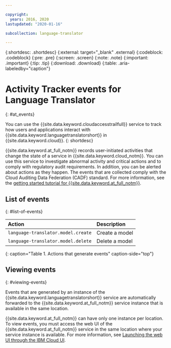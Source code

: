 ```yaml
---

copyright:
  years: 2016, 2020
lastupdated: "2020-01-16"

subcollection: language-translator

---
```


{:shortdesc: .shortdesc}
{:external: target="_blank" .external}
{:codeblock: .codeblock}
{:pre: .pre}
{:screen: .screen}
{:note: .note}
{:important: .important}
{:tip: .tip}
{:download: .download}
{:table: .aria-labeledby="caption"}

# Activity Tracker events for Language Translator
{: #at_events}

You can use the {{site.data.keyword.cloudaccesstrailfull}} service to track how users and applications interact with {{site.data.keyword.languagetranslatorshort}} in {{site.data.keyword.cloud}}. 
{: shortdesc}

{{site.data.keyword.at_full_notm}} records user-initiated activities that change the state of a service in {{site.data.keyword.cloud_notm}}. You can use this service to investigate abnormal activity and critical actions and to comply with regulatory audit requirements. In addition, you can be alerted about actions as they happen. The events that are collected comply with the Cloud Auditing Data Federation (CADF) standard. For more information, see the [getting started tutorial for {{site.data.keyword.at_full_notm}}](/docs/services/Activity-Tracker-with-LogDNA?topic=logdnaat-getting-started#getting-started).

## List of events
{: #list-of-events}

| Action | Description | 
|:-----------------|:-----------------|
| `language-translator.model.create` | Create a model |
| `language-translator.model.delete` | Delete a model | 
{: caption="Table 1. Actions that generate events" caption-side="top"}

## Viewing events
{: #viewing-events}

Events that are generated by an instance of the {{site.data.keyword.languagetranslatorshort}} service are automatically forwarded to the {{site.data.keyword.at_full_notm}} service instance that is available in the same location.

{{site.data.keyword.at_full_notm}} can have only one instance per location. To view events, you must access the web UI of the {{site.data.keyword.at_full_notm}} service in the same location where your service instance is available. For more information, see [Launching the web UI through the IBM Cloud UI](/docs/services/Activity-Tracker-with-LogDNA?topic=logdnaat-launch#launch_step2).

